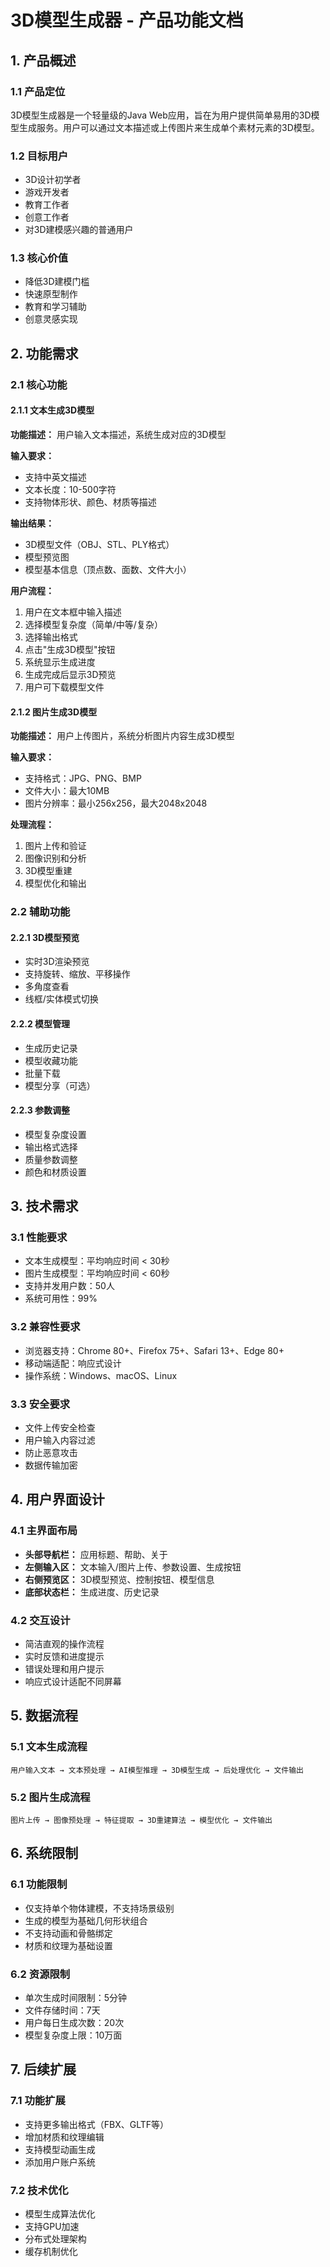 # 3D模型生成器 - 产品功能文档

## 1. 产品概述

### 1.1 产品定位
3D模型生成器是一个轻量级的Java Web应用，旨在为用户提供简单易用的3D模型生成服务。用户可以通过文本描述或上传图片来生成单个素材元素的3D模型。

### 1.2 目标用户
- 3D设计初学者
- 游戏开发者
- 教育工作者
- 创意工作者
- 对3D建模感兴趣的普通用户

### 1.3 核心价值
- 降低3D建模门槛
- 快速原型制作
- 教育和学习辅助
- 创意灵感实现

## 2. 功能需求

### 2.1 核心功能

#### 2.1.1 文本生成3D模型
**功能描述：** 用户输入文本描述，系统生成对应的3D模型

**输入要求：**
- 支持中英文描述
- 文本长度：10-500字符
- 支持物体形状、颜色、材质等描述

**输出结果：**
- 3D模型文件（OBJ、STL、PLY格式）
- 模型预览图
- 模型基本信息（顶点数、面数、文件大小）

**用户流程：**
1. 用户在文本框中输入描述
2. 选择模型复杂度（简单/中等/复杂）
3. 选择输出格式
4. 点击"生成3D模型"按钮
5. 系统显示生成进度
6. 生成完成后显示3D预览
7. 用户可下载模型文件

#### 2.1.2 图片生成3D模型
**功能描述：** 用户上传图片，系统分析图片内容生成3D模型

**输入要求：**
- 支持格式：JPG、PNG、BMP
- 文件大小：最大10MB
- 图片分辨率：最小256x256，最大2048x2048

**处理流程：**
1. 图片上传和验证
2. 图像识别和分析
3. 3D模型重建
4. 模型优化和输出

### 2.2 辅助功能

#### 2.2.1 3D模型预览
- 实时3D渲染预览
- 支持旋转、缩放、平移操作
- 多角度查看
- 线框/实体模式切换

#### 2.2.2 模型管理
- 生成历史记录
- 模型收藏功能
- 批量下载
- 模型分享（可选）

#### 2.2.3 参数调整
- 模型复杂度设置
- 输出格式选择
- 质量参数调整
- 颜色和材质设置

## 3. 技术需求

### 3.1 性能要求
- 文本生成模型：平均响应时间 < 30秒
- 图片生成模型：平均响应时间 < 60秒
- 支持并发用户数：50人
- 系统可用性：99%

### 3.2 兼容性要求
- 浏览器支持：Chrome 80+、Firefox 75+、Safari 13+、Edge 80+
- 移动端适配：响应式设计
- 操作系统：Windows、macOS、Linux

### 3.3 安全要求
- 文件上传安全检查
- 用户输入内容过滤
- 防止恶意攻击
- 数据传输加密

## 4. 用户界面设计

### 4.1 主界面布局
- **头部导航栏：** 应用标题、帮助、关于
- **左侧输入区：** 文本输入/图片上传、参数设置、生成按钮
- **右侧预览区：** 3D模型预览、控制按钮、模型信息
- **底部状态栏：** 生成进度、历史记录

### 4.2 交互设计
- 简洁直观的操作流程
- 实时反馈和进度提示
- 错误处理和用户提示
- 响应式设计适配不同屏幕

## 5. 数据流程

### 5.1 文本生成流程
```
用户输入文本 → 文本预处理 → AI模型推理 → 3D模型生成 → 后处理优化 → 文件输出
```

### 5.2 图片生成流程
```
图片上传 → 图像预处理 → 特征提取 → 3D重建算法 → 模型优化 → 文件输出
```

## 6. 系统限制

### 6.1 功能限制
- 仅支持单个物体建模，不支持场景级别
- 生成的模型为基础几何形状组合
- 不支持动画和骨骼绑定
- 材质和纹理为基础设置

### 6.2 资源限制
- 单次生成时间限制：5分钟
- 文件存储时间：7天
- 用户每日生成次数：20次
- 模型复杂度上限：10万面

## 7. 后续扩展

### 7.1 功能扩展
- 支持更多输出格式（FBX、GLTF等）
- 增加材质和纹理编辑
- 支持模型动画生成
- 添加用户账户系统

### 7.2 技术优化
- 模型生成算法优化
- 支持GPU加速
- 分布式处理架构
- 缓存机制优化